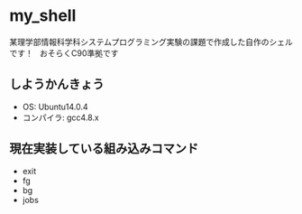 # my_shell  

某理学部情報科学科システムプログラミング実験の課題で作成した自作のシェルです！  
おそらくC90準拠です
## しようかんきょう
- OS: Ubuntu14.0.4
- コンパイラ: gcc4.8.x

## 現在実装している組み込みコマンド  
- exit
- fg
- bg
- jobs

